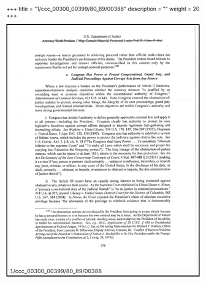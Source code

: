 +++
title = "1/ccc_00300_00399/80_89/00388"
description = ""
weight = 20
+++

<table style="border:2px solid black;max-width:800px;max-height:800px;" 
><tr><td>
<img class="center-fit-jpg"
src="/jpg_/jpg_mueller_report_searchable_388.jpg">
1/ccc_00300_00399/80_89/00388
</img></td></tr></table>
